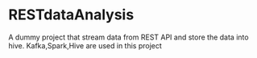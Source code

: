 # RESTdataAnalysis
A dummy project that stream data from REST API and store the data into hive. Kafka,Spark,Hive are used in this project 
